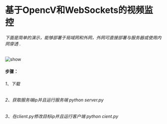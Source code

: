 
# 基于OpencV和WebSockets的视频监控
###### 下面是简单的演示，能够部署于局域网和外网，外网可直接部署与服务器或使用内网穿透 .

![show](https://user-images.githubusercontent.com/75869870/146634161-a0bfa95b-b6ec-49a6-91cd-af8cb1f11070.png)

#### 步骤：
###### 1、下载

###### 2、获取服务端ip并且运行服务端 python server.py

###### 3、在client.py修改目标ip并且运行客户端 python cient.py

